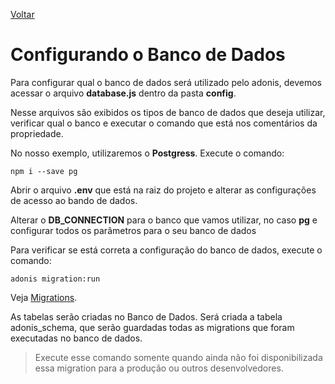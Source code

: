 [Voltar](/src/node_adonis.md)

# Configurando o Banco de Dados

Para configurar qual o banco de dados será utilizado pelo adonis, devemos acessar o arquivo **database.js** dentro da pasta **config**.

Nesse arquivos são exibidos os tipos de banco de dados que deseja utilizar, verificar qual o banco e executar o comando que está nos comentários da propriedade.

No nosso exemplo, utilizaremos o **Postgress**. Execute o comando:

```
npm i --save pg
```

Abrir o arquivo **.env** que está na raiz do projeto e alterar as configurações de acesso ao bando de dados.

Alterar o **DB_CONNECTION** para o banco que vamos utilizar, no caso **pg** e configurar todos os parâmetros para o seu banco de dados

Para verificar se está correta a configuração do banco de dados, execute o comando:

```
adonis migration:run
```

Veja [Migrations](/src/adonis/migrations.md).

As tabelas serão criadas no Banco de Dados. Será criada a tabela adonis_schema, que serão guardadas todas as migrations que foram executadas no banco de dados.

> Execute esse comando somente quando ainda não foi disponibilizada essa migration para a produção ou outros desenvolvedores.
